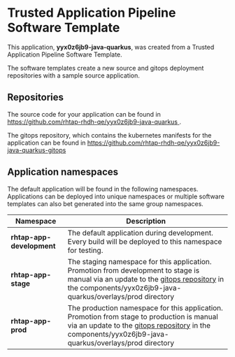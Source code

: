 # Trusted Application Pipeline Software Template

This application, **yyx0z6jb9-java-quarkus**, was created from a Trusted Application Pipeline Software Template.

The software templates create a new source and gitops deployment repositories with a sample source application. 

## Repositories

The source code for your application can be found in [https://github.com/rhtap-rhdh-qe/yyx0z6jb9-java-quarkus ](https://github.com/rhtap-rhdh-qe/yyx0z6jb9-java-quarkus ).
 
The gitops repository, which contains the kubernetes manifests for the application can be found in 
[https://github.com/rhtap-rhdh-qe/yyx0z6jb9-java-quarkus-gitops ](https://github.com/rhtap-rhdh-qe/yyx0z6jb9-java-quarkus-gitops ) 

## Application namespaces 

The default application will be found in the following namespaces. Applications can be deployed into unique namespaces or multiple software templates can also bet generated into the same group namespaces.  

|  Namespace   |  Description   |  
| -------- | -------- |   
| **rhtap-app-development** | The default application during development. Every build will be deployed to this namespace for testing. | 
| **rhtap-app-stage** | The staging namespace for this application. Promotion from development to stage is manual via an update to the [gitops repository](https://github.com/rhtap-rhdh-qe/yyx0z6jb9-java-quarkus-gitops ) in the components/yyx0z6jb9-java-quarkus/overlays/prod directory |  
| **rhtap-app-prod** | The production namespace for this application. Promotion from stage to production is manual via an update to the [gitops repository](https://github.com/rhtap-rhdh-qe/yyx0z6jb9-java-quarkus-gitops ) in the components/yyx0z6jb9-java-quarkus/overlays/prod directory | 